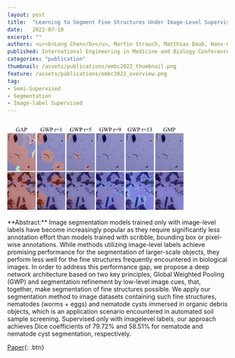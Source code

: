 ```yaml
---
layout: post
title:  "Learning to Segment Fine Structures Under Image-Level Supervision With an Application to Nematode Segmentation"
date:   2022-07-10
excerpt: ""
authors: <u><b>Long Chen</b></u>, Martin Strauch, Matthias Daub, Hans-Georg Luigs, Marcus Jansen and Dorit Merhof
published: International Engineering in Medicine and Biology Conference (EMBC)
categories: "publication"
thumbnail: /assets/publications/embc2022_thumbnail.png
feature: /assets/publications/embc2022_overview.png
tag:
- Semi-Supervised
- Segmentation
- Image-label Supervised
---
```

<br>
<img src="/assets/publications/embc2022_overview.png" style="width:80%">
<br><br>
**Abstract:** Image segmentation models trained only with image-level labels have become increasingly popular as they require significantly less annotation effort than models trained with scribble, bounding box or pixel-wise annotations. While methods utilizing image-level labels achieve promising performance for the segmentation of larger-scale objects, they perform less well for the fine structures frequently encountered in biological images. In order to address this performance gap, we propose a deep network architecture based on two key principles, Global Weighted Pooling (GWP) and segmentation refinement by low-level image cues, that, together, make segmentation of fine structures possible. We apply our segmentation method to image datasets containing such fine structures, nematodes (worms + eggs) and nematode cysts immersed in organic debris objects, which is an application scenario encountered in automated soil sample screening. Supervised only with imagelevel labels, our approach achieves Dice coefficients of 79.72% and 58.51% for nematode and nematode cyst segmentation, respectively.

[Paper](https://ieeexplore.ieee.org/document/9871517){: .btn}




